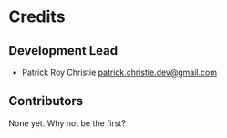 # Credits


## Development Lead

* Patrick Roy Christie <patrick.christie.dev@gmail.com>

## Contributors


None yet. Why not be the first?
